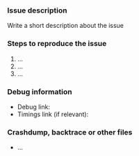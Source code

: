 <!--- 
Before creating an issue, make sure:
  1. Your title and content is not confusing or content-less.
  2. All texts are written in proper English.
If it's a bug or problem:
  1. This bug can be reproduced.
  2. This bug can be found in latest build.
  3. Dumps, backtraces or files are provided.
  4. It's you yourself who first found this bug.
If it's an advice or a feature request:
  1. This feature does not exist in latest build.
  2. This feature is logical and clear-cut.
  3. It's you yourself who first come up with the idea.
 
Our developers are looking forward to your issue, so let's begin :)
-->

### Issue description
<!--- Feature requests can ignore this template -->
<!--- Use our forum https://forums.nukkit.io for questions -->
Write a short description about the issue

### Steps to reproduce the issue
<!--- Help us to find the problem by adding steps to reproduce the issue -->
1. ...
2. ...
3. ...

### Debug information
<!--- Use the 'debug' and 'timings paste' command in Nukkit -->
* Debug link:
* Timings link (if relevant):

### Crashdump, backtrace or other files
<!--- Please use gist or anything else and add links here -->
* ...
